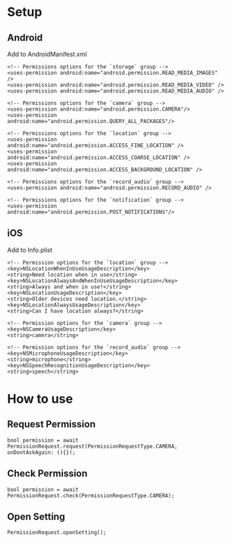 # Setup

## Android

Add to AndroidManifest.xml

    <!-- Permissions options for the `storage` group -->
    <uses-permission android:name="android.permission.READ_MEDIA_IMAGES" />
    <uses-permission android:name="android.permission.READ_MEDIA_VIDEO" />
    <uses-permission android:name="android.permission.READ_MEDIA_AUDIO" />

    <!-- Permissions options for the `camera` group -->
    <uses-permission android:name="android.permission.CAMERA"/>
    <uses-permission android:name="android.permission.QUERY_ALL_PACKAGES"/>
    
    <!-- Permissions options for the `location` group -->
    <uses-permission android:name="android.permission.ACCESS_FINE_LOCATION" />
    <uses-permission android:name="android.permission.ACCESS_COARSE_LOCATION" />
    <uses-permission android:name="android.permission.ACCESS_BACKGROUND_LOCATION" />

    <!-- Permissions options for the `record_audio` group -->
    <uses-permission android:name="android.permission.RECORD_AUDIO" />
    
    <!-- Permissions options for the `notification` group -->
    <uses-permission android:name="android.permission.POST_NOTIFICATIONS"/>

## iOS

Add to Info.plist

    <!-- Permission options for the `location` group -->
    <key>NSLocationWhenInUseUsageDescription</key>
    <string>Need location when in use</string>
    <key>NSLocationAlwaysAndWhenInUseUsageDescription</key>
    <string>Always and when in use!</string>
    <key>NSLocationUsageDescription</key>
    <string>Older devices need location.</string>
    <key>NSLocationAlwaysUsageDescription</key>
    <string>Can I have location always?</string>
    
    <!-- Permission options for the `camera` group -->
    <key>NSCameraUsageDescription</key>
    <string>camera</string>
    
    <!-- Permission options for the `record_audio` group -->
    <key>NSMicrophoneUsageDescription</key>
    <string>microphone</string>
    <key>NSSpeechRecognitionUsageDescription</key>
    <string>speech</string>

# How to use

## Request Permission

    bool permission = await PermissionRequest.request(PermissionRequestType.CAMERA, onDontAskAgain: (){});

## Check Permission

    bool permission = await PermissionRequest.check(PermissionRequestType.CAMERA);

## Open Setting

    PermissionRequest.openSetting();

    
